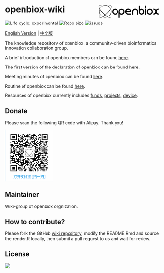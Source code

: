# openbiox-wiki <img src="../static/img/logo-long.png" align="right" alt="openbiox" width="200"/>

<img src="https://img.shields.io/badge/lifecycle-experimental-orange.svg" alt="Life cycle: experimental"> <img src="https://img.shields.io/github/repo-size/openbiox/wiki.svg" alt="Repo size"/> <img src="https://img.shields.io/github/issues/openbiox/wiki.svg" alt="issues"/>

[English Version](./) | [中文版](../)

The knowledge repository of [openbiox](https://openbiox.org), a community-driven bioinformatics innovation collaboration group.

A brief introduction of openbiox members can be found [here](../members).

The first version of the declaration of openbiox can be found [here](./declaration).

Meeting minutes of openbiox can be found [here](../minutes).

Routine of openbiox can be found [here](../routine).

Resources of openbiox currently includes
[funds](../resources/funds), 
[projects](../resources/projects),
[device](../resources/device).

## Donate
Please scan the following QR code with Alipay. Thank you!

![资助](../static/img/QRcode.png)

## Maintainer

Wiki-group of openbiox orgnization.

## How to contribute?

Please fork the GitHub [wiki
repository](https://github.com/openbiox/wiki), modify the README.Rmd and source the render.R locally, then submit a pull request to us and wait for review.

## License

[![](https://i.creativecommons.org/l/by-nc-nd/4.0/88x31.png)](https://creativecommons.org/licenses/by-nc-nd/4.0/)
